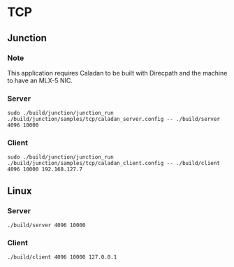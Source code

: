 # TCP
## Junction
### Note
This application requires Caladan to be built with Direcpath and the machine to have an MLX-5 NIC.

### Server
`sudo ./build/junction/junction_run ./build/junction/samples/tcp/caladan_server.config -- ./build/server 4096 10000`

### Client
`sudo ./build/junction/junction_run ./build/junction/samples/tcp/caladan_client.config -- ./build/client 4096 10000 192.168.127.7`

## Linux
### Server
`./build/server 4096 10000`

### Client
`./build/client 4096 10000 127.0.0.1`

